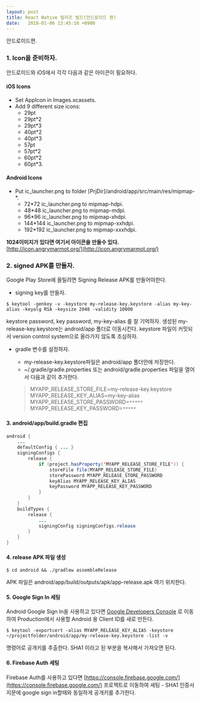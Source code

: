 ```yaml
---
layout: post
title: React Native 릴리즈 빌드(안드로이드 편)
date:   2018-01-06 13:45:10 +0900
---
```


안드로이드편.


### 1. Icon을 준비하자.

안드로이드와 iOS에서 각각 다음과 같은 아이콘이 필요하다.
#### iOS Icons
* Set AppIcon in Images.xcassets.
* Add 9 different size icons:
    * 29pt
    * 29pt*2
    * 29pt*3
    * 40pt*2
    * 40pt*3
    * 57pt
    * 57pt*2
    * 60pt*2
    * 60pt*3.

#### Android Icons
* Put ic_launcher.png to folder [PrjDir]/android/app/src/main/res/mipmap-*.
    * 72*72 ic_launcher.png to mipmap-hdpi.
    * 48*48 ic_launcher.png to mipmap-mdpi.
    * 96*96 ic_launcher.png to mipmap-xhdpi.
    * 144*144 ic_launcher.png to mipmap-xxhdpi.
    * 192*192 ic_launcher.png to mipmap-xxxhdpi.

**1024이미지가 있다면 여기서 아이콘을 만들수 있다.**
[http://icon.angrymarmot.org/](http://icon.angrymarmot.org/)

### 2. signed APK를 만들자.

Google Play Store에 올릴려면 Signing Release APK를 만들어야한다.

- signing key를 만들자.
~~~
$ keytool -genkey -v -keystore my-release-key.keystore -alias my-key-alias -keyalg RSA -keysize 2048 -validity 10000
~~~
keystore password, key password, my-key-alias 를 잘 기억하자.
생성된 my-release-key.keystore는 android/app 폴더로 이동시킨다.
keystore 파일이 커밋되서 version control system으로 올라가지 않도록 조심하자.

- gradle 변수를 설정하자.
    * my-release-key.keystore파일은 android/app 폴더안에 저장한다.
    * ~/.gradle/gradle.properties 또는 android/gradle.properties 파일을 열어서 다음과 같이 추가한다.

    > MYAPP_RELEASE_STORE_FILE=my-release-key.keystore  
    MYAPP_RELEASE_KEY_ALIAS=my-key-alias  
    MYAPP_RELEASE_STORE_PASSWORD=`*****`  
    MYAPP_RELEASE_KEY_PASSWORD=`*****`  

#### 3. android/app/build.gradle 편집
~~~java
android {
    ...
    defaultConfig { ... }
    signingConfigs {
        release {
            if (project.hasProperty('MYAPP_RELEASE_STORE_FILE')) {
                storeFile file(MYAPP_RELEASE_STORE_FILE)
                storePassword MYAPP_RELEASE_STORE_PASSWORD
                keyAlias MYAPP_RELEASE_KEY_ALIAS
                keyPassword MYAPP_RELEASE_KEY_PASSWORD
            }
        }
    }
    buildTypes {
        release {
            ...
            signingConfig signingConfigs.release
        }
    }
}
~~~

#### 4. release APK 파일 생성
~~~
$ cd android && ./gradlew assembleRelease
~~~

APK 파일은 android/app/build/outputs/apk/app-release.apk 여기 위치한다.


#### 5. Google Sign In 세팅
Android Google Sign In을 사용하고 있다면 [Google Developers Console](https://console.developers.google.com/apis) 로 이동하여
Production에서 사용할 Android 용 Client ID를 새로 만든다.

~~~
$ keytool -exportcert -alias MYAPP_RELEASE_KEY_ALIAS -keystore ~/projectfolder/android/app/my-release-key.keystore -list -v
~~~

명령어로 공개키를 추출한다.
SHA1 이라고 된 부분을 복사해서 가져오면 된다.

#### 6. Firebase Auth 세팅
Firebase Auth를 사용하고 있다면 [https://console.firebase.google.com/](https://console.firebase.google.com/)
프로젝트로 이동하여 세팅 - SHA1 인증서 지문에 google sign in할때와 동일하게 공개키를 추가한다.
